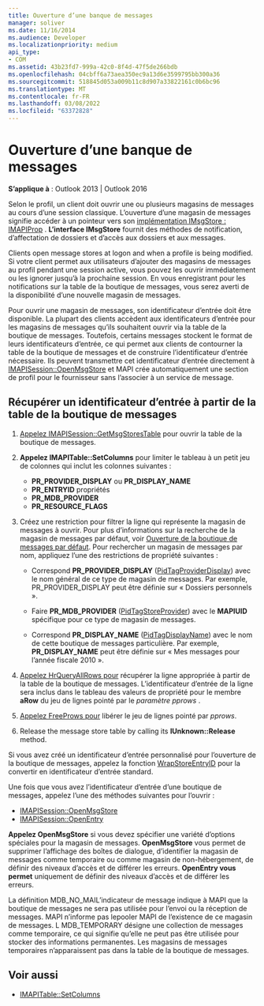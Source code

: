 ```yaml
---
title: Ouverture d’une banque de messages
manager: soliver
ms.date: 11/16/2014
ms.audience: Developer
ms.localizationpriority: medium
api_type:
- COM
ms.assetid: 43b23fd7-999a-42c0-8f4d-47f5de266bdb
ms.openlocfilehash: 04cbff6a73aea350ec9a13d6e3599795bb300a36
ms.sourcegitcommit: 518845d053a009b11c8d907a33822161c0b6bc96
ms.translationtype: MT
ms.contentlocale: fr-FR
ms.lasthandoff: 03/08/2022
ms.locfileid: "63372828"
---
```

# <a name="opening-a-message-store"></a>Ouverture d’une banque de messages

**S’applique à** : Outlook 2013 | Outlook 2016 
  
Selon le profil, un client doit ouvrir une ou plusieurs magasins de messages au cours d’une session classique. L’ouverture d’une magasin de messages signifie accéder à un pointeur vers son [implémentation IMsgStore : IMAPIProp](imsgstoreimapiprop.md) . **L’interface IMsgStore** fournit des méthodes de notification, d’affectation de dossiers et d’accès aux dossiers et aux messages. 
  
Clients open message stores at logon and when a profile is being modified. Si votre client permet aux utilisateurs d’ajouter des magasins de messages au profil pendant une session active, vous pouvez les ouvrir immédiatement ou les ignorer jusqu’à la prochaine session. En vous enregistrant pour les notifications sur la table de la boutique de messages, vous serez averti de la disponibilité d’une nouvelle magasin de messages.
  
Pour ouvrir une magasin de messages, son identificateur d’entrée doit être disponible. La plupart des clients accèdent aux identificateurs d’entrée pour les magasins de messages qu’ils souhaitent ouvrir via la table de la boutique de messages. Toutefois, certains messages stockent le format de leurs identificateurs d’entrée, ce qui permet aux clients de contourner la table de la boutique de messages et de construire l’identificateur d’entrée nécessaire. Ils peuvent transmettre cet identificateur d’entrée directement à [IMAPISession::OpenMsgStore](imapisession-openmsgstore.md) et MAPI crée automatiquement une section de profil pour le fournisseur sans l’associer à un service de message. 
  
## <a name="retrieve-an-entry-identifier-from-the-message-store-table"></a>Récupérer un identificateur d’entrée à partir de la table de la boutique de messages
  
1. [Appelez IMAPISession::GetMsgStoresTable](imapisession-getmsgstorestable.md) pour ouvrir la table de la boutique de messages. 
    
2. **Appelez IMAPITable::SetColumns** pour limiter le tableau à un petit jeu de colonnes qui inclut les colonnes suivantes : 
    
   - **PR_PROVIDER_DISPLAY** ou **PR_DISPLAY_NAME**
   - **PR_ENTRYID** propriétés 
   - **PR_MDB_PROVIDER**
   - **PR_RESOURCE_FLAGS**
    
3. Créez une restriction pour filtrer la ligne qui représente la magasin de messages à ouvrir. Pour plus d’informations sur la recherche de la magasin de messages par défaut, voir [Ouverture de la boutique de messages par défaut](opening-the-default-message-store.md). Pour rechercher un magasin de messages par nom, appliquez l’une des restrictions de propriété suivantes :
    
   - Correspond **PR_PROVIDER_DISPLAY** ([PidTagProviderDisplay](pidtagproviderdisplay-canonical-property.md)) avec le nom général de ce type de magasin de messages. Par exemple, PR_PROVIDER_DISPLAY peut être définie sur « Dossiers personnels ».
    
   - Faire **PR_MDB_PROVIDER** ([PidTagStoreProvider](pidtagstoreprovider-canonical-property.md)) avec le **MAPIUID** spécifique pour ce type de magasin de messages. 
    
   - Correspond **PR_DISPLAY_NAME** ([PidTagDisplayName](pidtagdisplayname-canonical-property.md)) avec le nom de cette boutique de messages particulière. Par exemple, **PR_DISPLAY_NAME** peut être définie sur « Mes messages pour l’année fiscale 2010 ». 
    
4. [Appelez HrQueryAllRows pour](hrqueryallrows.md) récupérer la ligne appropriée à partir de la table de la boutique de messages. L’identificateur d’entrée de la ligne sera inclus dans le tableau des valeurs de propriété pour le membre **aRow** du jeu de lignes pointé par le  _paramètre pprows_ . 
    
5. [Appelez FreeProws pour](freeprows.md) libérer le jeu de lignes pointé par _pprows_.
    
6. Release the message store table by calling its **IUnknown::Release** method. 
    
Si vous avez créé un identificateur d’entrée personnalisé pour l’ouverture de la boutique de messages, appelez la fonction [WrapStoreEntryID](wrapstoreentryid.md) pour la convertir en identificateur d’entrée standard. 
  
Une fois que vous avez l’identificateur d’entrée d’une boutique de messages, appelez l’une des méthodes suivantes pour l’ouvrir :
  
- [IMAPISession::OpenMsgStore](imapisession-openmsgstore.md)
- [IMAPISession::OpenEntry](imapisession-openentry.md)
    
**Appelez OpenMsgStore** si vous devez spécifier une variété d’options spéciales pour la magasin de messages. **OpenMsgStore** vous permet de supprimer l’affichage des boîtes de dialogue, d’identifier la magasin de messages comme temporaire ou comme magasin de non-hébergement, de définir des niveaux d’accès et de différer les erreurs. **OpenEntry vous permet** uniquement de définir des niveaux d’accès et de différer les erreurs. 
  
La définition MDB_NO_MAIL’indicateur de message indique à MAPI que la boutique de messages ne sera pas utilisée pour l’envoi ou la réception de messages. MAPI n’informe pas lepooler MAPI de l’existence de ce magasin de messages. L MDB_TEMPORARY désigne une collection de messages comme temporaire, ce qui signifie qu’elle ne peut pas être utilisée pour stocker des informations permanentes. Les magasins de messages temporaires n’apparaissent pas dans la table de la boutique de messages. 
  
## <a name="see-also"></a>Voir aussi

- [IMAPITable::SetColumns](imapitable-setcolumns.md)

